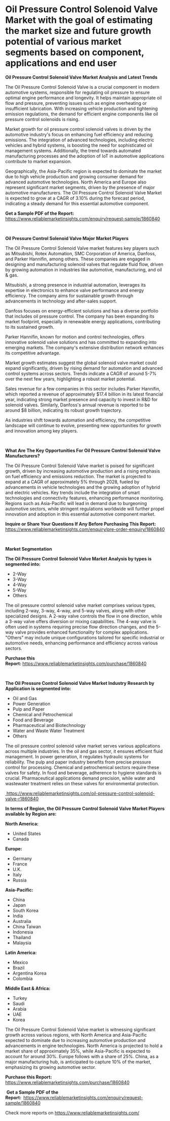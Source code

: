 <p><h1>Oil Pressure Control Solenoid Valve Market with the goal of estimating the market size and future growth potential of various market segments based on component, applications and end user</h1></p><p><strong>Oil Pressure Control Solenoid Valve Market Analysis and Latest Trends</strong></p>
<p><p>The Oil Pressure Control Solenoid Valve is a crucial component in modern automotive systems, responsible for regulating oil pressure to ensure optimal engine performance and longevity. It helps maintain appropriate oil flow and pressure, preventing issues such as engine overheating or insufficient lubrication. With increasing vehicle production and tightening emission regulations, the demand for efficient engine components like oil pressure control solenoids is rising.</p><p>Market growth for oil pressure control solenoid valves is driven by the automotive industry's focus on enhancing fuel efficiency and reducing emissions. The integration of advanced technologies, including electric vehicles and hybrid systems, is boosting the need for sophisticated oil management systems. Additionally, the trend towards automated manufacturing processes and the adoption of IoT in automotive applications contribute to market expansion.</p><p>Geographically, the Asia-Pacific region is expected to dominate the market due to high vehicle production and growing consumer demand for advanced automotive technologies. North America and Europe also represent significant market segments, driven by the presence of major automotive manufacturers. The Oil Pressure Control Solenoid Valve Market is expected to grow at a CAGR of 3.10% during the forecast period, indicating a steady demand for this essential automotive component.</p></p>
<p><strong>Get a Sample PDF of the Report:&nbsp;</strong> <a href="https://www.reliablemarketinsights.com/enquiry/request-sample/1860840?utm_campaign=3293&utm_medium=2&utm_source=Github&utm_content=ia&utm_term=08042025&utm_id=oil-pressure-control-solenoid-valve">https://www.reliablemarketinsights.com/enquiry/request-sample/1860840</a></p>
<p>&nbsp;</p>
<p><strong>Oil Pressure Control Solenoid Valve Major Market Players</strong></p>
<p><p>The Oil Pressure Control Solenoid Valve market features key players such as Mitsubishi, Rotex Automation, SMC Corporation of America, Danfoss, and Parker Hannifin, among others. These companies are engaged in designing and manufacturing solenoid valves that regulate fluid flow, driven by growing automation in industries like automotive, manufacturing, and oil & gas.</p><p>Mitsubishi, a strong presence in industrial automation, leverages its expertise in electronics to enhance valve performance and energy efficiency. The company aims for sustainable growth through advancements in technology and after-sales support.</p><p>Danfoss focuses on energy-efficient solutions and has a diverse portfolio that includes oil pressure control. The company has been expanding its market footprint, especially in renewable energy applications, contributing to its sustained growth.</p><p>Parker Hannifin, known for motion and control technologies, offers innovative solenoid valve solutions and has committed to expanding into emerging markets. The company's extensive distribution network enhances its competitive advantage.</p><p>Market growth estimates suggest the global solenoid valve market could expand significantly, driven by rising demand for automation and advanced control systems across sectors. Trends indicate a CAGR of around 5-7% over the next few years, highlighting a robust market potential.</p><p>Sales revenue for a few companies in this sector includes Parker Hannifin, which reported a revenue of approximately $17.4 billion in its latest financial year, indicating strong market presence and capacity to invest in R&D for solenoid valves. Similarly, Danfoss's annual revenue is reported to be around $8 billion, indicating its robust growth trajectory.</p><p>As industries shift towards automation and efficiency, the competitive landscape will continue to evolve, presenting new opportunities for growth and innovation among key players.</p></p>
<p>&nbsp;</p>
<p><strong>What Are The Key Opportunities For Oil Pressure Control Solenoid Valve Manufacturers?</strong></p>
<p><p>The Oil Pressure Control Solenoid Valve market is poised for significant growth, driven by increasing automotive production and a rising emphasis on fuel efficiency and emissions reduction. The market is projected to expand at a CAGR of approximately 5% through 2028, fueled by advancements in vehicle technologies and the growing adoption of hybrid and electric vehicles. Key trends include the integration of smart technologies and connectivity features, enhancing performance monitoring. Regions such as Asia-Pacific will lead in demand due to burgeoning automotive sectors, while stringent regulations worldwide will further propel innovation and adoption in this essential automotive component market.</p></p>
<p><strong>Inquire or Share Your Questions If Any Before Purchasing This Report:</strong> <a href="https://www.reliablemarketinsights.com/enquiry/pre-order-enquiry/1860840?utm_campaign=3293&utm_medium=2&utm_source=Github&utm_content=ia&utm_term=08042025&utm_id=oil-pressure-control-solenoid-valve">https://www.reliablemarketinsights.com/enquiry/pre-order-enquiry/1860840</a></p>
<p>&nbsp;</p>
<p><strong>Market Segmentation</strong></p>
<p><strong>The Oil Pressure Control Solenoid Valve Market Analysis by types is segmented into:</strong></p>
<p><ul><li>2-Way</li><li>3-Way</li><li>4-Way</li><li>5-Way</li><li>Others</li></ul></p>
<p><p>The oil pressure control solenoid valve market comprises various types, including 2-way, 3-way, 4-way, and 5-way valves, along with other specialized designs. A 2-way valve controls the flow in one direction, while a 3-way valve offers diversion or mixing capabilities. The 4-way valve is often used in systems requiring precise flow direction changes, and the 5-way valve provides enhanced functionality for complex applications. "Others" may include unique configurations tailored for specific industrial or automotive needs, enhancing performance and efficiency across various sectors.</p></p>
<p><strong>Purchase this Report:&nbsp;</strong><a href="https://www.reliablemarketinsights.com/purchase/1860840?utm_campaign=3293&utm_medium=2&utm_source=Github&utm_content=ia&utm_term=08042025&utm_id=oil-pressure-control-solenoid-valve">https://www.reliablemarketinsights.com/purchase/1860840</a></p>
<p>&nbsp;</p>
<p><strong>The Oil Pressure Control Solenoid Valve Market Industry Research by Application is segmented into:</strong></p>
<p><ul><li>Oil and Gas</li><li>Power Generation</li><li>Pulp and Paper</li><li>Chemical and Petrochemical</li><li>Food and Beverage</li><li>Pharmaceutical and Biotechnology</li><li>Water and Waste Water Treatment</li><li>Others</li></ul></p>
<p><p>The oil pressure control solenoid valve market serves various applications across multiple industries. In the oil and gas sector, it ensures efficient fluid management. In power generation, it regulates hydraulic systems for reliability. The pulp and paper industry benefits from precise pressure control for processing. Chemical and petrochemical sectors require these valves for safety. In food and beverage, adherence to hygiene standards is crucial. Pharmaceutical applications demand precision, while water and wastewater treatment relies on these valves for environmental protection.</p></p>
<p><a href="https://www.reliablemarketinsights.com/oil-pressure-control-solenoid-valve-r1860840?utm_campaign=3293&utm_medium=2&utm_source=Github&utm_content=ia&utm_term=08042025&utm_id=oil-pressure-control-solenoid-valve">&nbsp;https://www.reliablemarketinsights.com/oil-pressure-control-solenoid-valve-r1860840</a></p>
<p><strong>In terms of Region, the Oil Pressure Control Solenoid Valve Market Players available by Region are:</strong></p>
<p>
    <p> <strong> North America: </strong>
        <ul>
            <li>United States</li>
            <li>Canada</li>
        </ul>
        </p> 
    <p> <strong> Europe: </strong>
        <ul>
            <li>Germany</li>
            <li>France</li>
            <li>U.K.</li>
            <li>Italy</li>
            <li>Russia</li>
        </ul>
        </p> 
    <p> <strong> Asia-Pacific: </strong>
        <ul>
            <li>China</li>
            <li>Japan</li>
            <li>South Korea</li>
            <li>India</li>
            <li>Australia</li>
            <li>China Taiwan</li>
            <li>Indonesia</li>
            <li>Thailand</li>
            <li>Malaysia</li>
        </ul>
        </p> 
    <p> <strong> Latin America: </strong>
        <ul>
            <li>Mexico</li>
            <li>Brazil</li>
            <li>Argentina Korea</li>
            <li>Colombia</li>
        </ul>
        </p> 
    <p> <strong> Middle East & Africa: </strong>
        <ul>
            <li>Turkey</li>
            <li>Saudi</li>
            <li>Arabia</li>
            <li>UAE</li>
            <li>Korea</li>
        </ul>
    </p>
    </p>
<p><p>The Oil Pressure Control Solenoid Valve market is witnessing significant growth across various regions, with North America and Asia-Pacific expected to dominate due to increasing automotive production and advancements in engine technologies. North America is projected to hold a market share of approximately 35%, while Asia-Pacific is expected to account for around 30%. Europe follows with a share of 25%. China, as a major manufacturing hub, is anticipated to capture 10% of the market, emphasizing its growing automotive sector.</p></p>
<p><strong>Purchase this Report: </strong><a href="https://www.reliablemarketinsights.com/purchase/1860840?utm_campaign=3293&utm_medium=2&utm_source=Github&utm_content=ia&utm_term=08042025&utm_id=oil-pressure-control-solenoid-valve">https://www.reliablemarketinsights.com/purchase/1860840</a></p>
<p>&nbsp;<strong>Get a Sample PDF of the Report:&nbsp;&nbsp;</strong><a href="https://www.reliablemarketinsights.com/enquiry/request-sample/1860840?utm_campaign=3293&utm_medium=2&utm_source=Github&utm_content=ia&utm_term=08042025&utm_id=oil-pressure-control-solenoid-valve">https://www.reliablemarketinsights.com/enquiry/request-sample/1860840</a></p>
<p><strong></strong></p>
<p>Check more reports on <a href="https://www.reliablemarketinsights.com/?utm_campaign=3293&utm_medium=2&utm_source=Github&utm_content=ia&utm_term=08042025&utm_id=oil-pressure-control-solenoid-valve">https://www.reliablemarketinsights.com/</a></p>